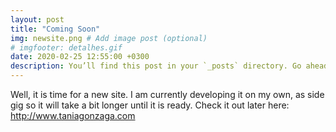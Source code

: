 ```yaml
---
layout: post
title: "Coming Soon"
img: newsite.png # Add image post (optional)
# imgfooter: detalhes.gif
date: 2020-02-25 12:55:00 +0300
description: You’ll find this post in your `_posts` directory. Go ahead and edit it and re-build the site to see your changes. # Add post description (optional)
---
```


Well, it is time for a new site. I am currently developing it on my own, as side gig so it will take a bit longer until it is ready. Check it out later here: http://www.taniagonzaga.com  
